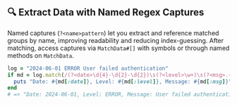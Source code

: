 ## 🔍 Extract Data with Named Regex Captures
Named captures (`?<name>pattern`) let you extract and reference matched groups by name, improving readability and reducing index-guessing. After matching, access captures via `MatchData#[]` with symbols or through named methods on `MatchData`.

```ruby
log = "2024-06-01 ERROR User failed authentication"
if md = log.match(/(?<date>\d{4}-\d{2}-\d{2})\s(?<level>\w+)\s(?<msg>.+)/)
  puts "Date: #{md[:date]}, Level: #{md[:level]}, Message: #{md[:msg]}"
end
# => "Date: 2024-06-01, Level: ERROR, Message: User failed authentication"
```